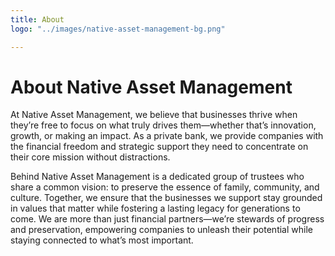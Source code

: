 ```yaml
---
title: About
logo: "../images/native-asset-management-bg.png"

---
```


# About Native Asset Management
At Native Asset Management, we believe that businesses thrive when they’re free to focus on what truly drives them—whether that’s innovation, growth, or making an impact. As a private bank, we provide companies with the financial freedom and strategic support they need to concentrate on their core mission without distractions.

Behind Native Asset Management is a dedicated group of trustees who share a common vision: to preserve the essence of family, community, and culture. Together, we ensure that the businesses we support stay grounded in values that matter while fostering a lasting legacy for generations to come. We are more than just financial partners—we’re stewards of progress and preservation, empowering companies to unleash their potential while staying connected to what’s most important.




